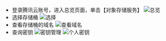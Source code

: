 - 登录腾讯云账号，进入总览页面，单击【对象存储服务】
 ![总览](https://main.qcloudimg.com/raw/a46eb8c1e3a0ea7c0245600fcb17aa9d.png)
- 选择存储桶
![选择](https://main.qcloudimg.com/raw/9821e68ecf3fbcbae9f2493fc7c922c3.png)
- 查看存储桶的域名
![查看域名](https://main.qcloudimg.com/raw/565c6933584ff210c2fefa9c6c2fe106.png)
- 查询密钥
![密钥管理](https://main.qcloudimg.com/raw/38714736b8dadb84b82ff038d926c4d0.png)
![个人密钥](https://main.qcloudimg.com/raw/1ee2e06708037638910124262ca2112e.png)
